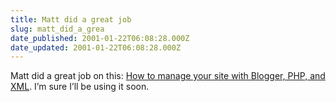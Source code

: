 ```yaml
---
title: Matt did a great job
slug: matt_did_a_grea
date_published: 2001-01-22T06:08:28.000Z
date_updated: 2001-01-22T06:08:28.000Z
---
```


Matt did a great job on this: [How to manage your site with Blogger, PHP, and XML](http://hit-or-miss.org/blogger_xml/). I’m sure I’ll be using it soon.
